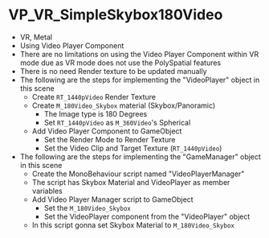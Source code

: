 # VP_VR_SimpleSkybox180Video

- VR, Metal
- Using Video Player Component
- There are no limitations on using the Video Player Component within VR mode due as VR mode does not use the PolySpatial features
- There is no need Render texture to be updated manually 
- The following are the steps for implementing the "VideoPlayer" object in this scene
  - Create `RT_1440pVideo` Render Texture
  - Create `M_180Video_Skybox` material (Skybox/Panoramic)
    - The Image type is 180 Degrees
    - Set `RT_1440pVideo` as `M_360Video`'s Spherical
  - Add Video Player Component to GameObject
    - Set the Render Mode to Render Texture
    - Set the Video Clip and Target Texture (`RT_1440pVideo`)
- The following are the steps for implementing the "GameManager" object in this scene
  - Create the MonoBehaviour script named "VideoPlayerManager"
  - The script has Skybox Material and VideoPlayer as member variables
  - Add Video Player Manager script to GameObject
    - Set the `M_180Video_Skybox`
    - Set the VideoPlayer component from the "VideoPlayer" object
  - In this script gonna set Skybox Material to `M_180Video_Skybox`